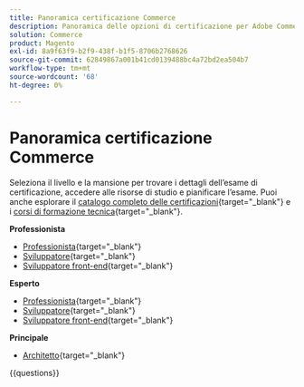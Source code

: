 ```yaml
---
title: Panoramica certificazione Commerce
description: Panoramica delle opzioni di certificazione per Adobe Commerce
solution: Commerce
product: Magento
exl-id: 8a9f63f9-b2f9-438f-b1f5-8706b2768626
source-git-commit: 62849867a001b41cd0139488bc4a72bd2ea504b7
workflow-type: tm+mt
source-wordcount: '68'
ht-degree: 0%

---
```


# Panoramica certificazione Commerce

Seleziona il livello e la mansione per trovare i dettagli dell’esame di certificazione, accedere alle risorse di studio e pianificare l’esame. Puoi anche esplorare il [catalogo completo delle certificazioni](https://certification.adobe.com/certifications){target="_blank"} e i [corsi di formazione tecnica](https://certification.adobe.com/courses/?/courses){target="_blank"}.

**Professionista**

* [Professionista](https://certification.adobe.com/certification/business-practitioner-professional){target="_blank"} <!--AD0-E712-->
* [Sviluppatore](https://certification.adobe.com/certification/adobe-commerce-developer-professional-v2){target="_blank"} <!--AD0-E724-->
* [Sviluppatore front-end](https://certification.adobe.com/certification/front-end-developer-professional){target="_blank"} <!--AD0-E721-->

**Esperto**

* [Professionista](https://certification.adobe.com/certification/adobe-commerce-business-practitioner-expert){target="_blank"} <!--AD0-E708-->
* [Sviluppatore](https://certification.adobe.com/certification/adobe-commerce-developer-expert-v2){target="_blank"} <!--AD0-E716-->
* [Sviluppatore front-end](https://certification.adobe.com/certification/front-end-developer-expert-v2){target="_blank"} <!--AD0-E727-->

**Principale**

* [Architetto](https://certification.adobe.com/certification/commerce-architect-master){target="_blank"} <!--AD0-E722-->

{{questions}}

